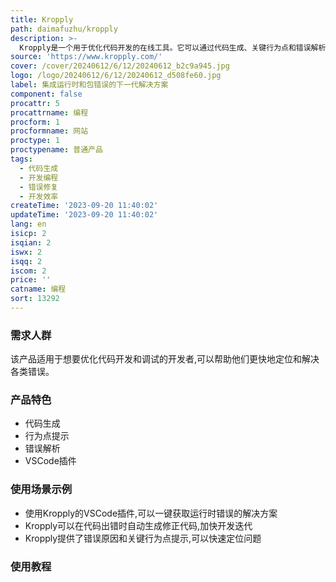 ```yaml
---
title: Kropply
path: daimafuzhu/kropply
description: >-
  Kropply是一个用于优化代码开发的在线工具。它可以通过代码生成、关键行为点和错误解析等功能,帮助开发者实时理解和修复运行时和包错误。该产品提供了VSCode插件,可以加快对错误的分析和修复。它还会自动生成代码来修复运行时出现的问题,从而缩短迭代周期。同时,它能立即提供解决问题的行为点,无需再在网上搜索。另外,它可以去除无用信息,让开发者更专注于重要部分。
source: 'https://www.kropply.com/'
cover: /cover/20240612/6/12/20240612_b2c9a945.jpg
logo: /logo/20240612/6/12/20240612_d508fe60.jpg
label: 集成运行时和包错误的下一代解决方案
component: false
procattr: 5
procattrname: 编程
procform: 1
procformname: 网站
proctype: 1
proctypename: 普通产品
tags:
  - 代码生成
  - 开发编程
  - 错误修复
  - 开发效率
createTime: '2023-09-20 11:40:02'
updateTime: '2023-09-20 11:40:02'
lang: en
isicp: 2
isqian: 2
iswx: 2
isqq: 2
iscom: 2
price: ''
catname: 编程
sort: 13292
---
```




### 需求人群
该产品适用于想要优化代码开发和调试的开发者,可以帮助他们更快地定位和解决各类错误。

### 产品特色
- 代码生成
- 行为点提示
- 错误解析
- VSCode插件

### 使用场景示例
- 使用Kropply的VSCode插件,可以一键获取运行时错误的解决方案
- Kropply可以在代码出错时自动生成修正代码,加快开发迭代
- Kropply提供了错误原因和关键行为点提示,可以快速定位问题

### 使用教程


  

